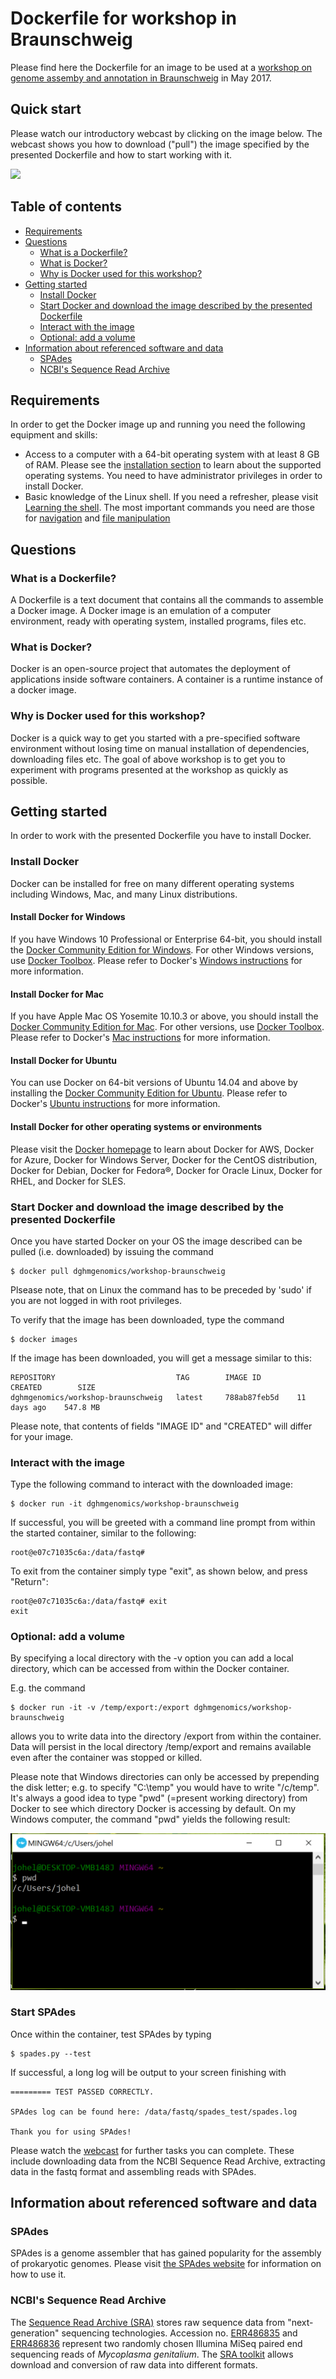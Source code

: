 # Dockerfile for workshop in Braunschweig

Please find here the Dockerfile for an image to be used at a [workshop on genome assemby and annotation in Braunschweig](https://www.dsmz.de/home/news-and-events/events/genomics-workshop.html "website of the workshop hosted at DSMZ") in May 2017.

## Quick start 

Please watch our introductory webcast by clicking on the image below. The webcast shows you how to download ("pull") the image specified by the presented Dockerfile and how to start working with it.

[<img src="https://i.vimeocdn.com/filter/overlay?src0=https%3A%2F%2Fi.vimeocdn.com%2Fvideo%2F623705475_450x300.jpg&amp;src1=https%3A%2F%2Ff.vimeocdn.com%2Fimages_v6%2Fshare%2Fplay_icon_overlay.png">](https://vimeo.com/208399207)

## Table of contents

*  [Requirements](#requirements)
*  [Questions](#questions)
    * [What is a Dockerfile?](#what-is-a-dockefile)
    * [What is Docker?](#what-is-docker)
    * [Why is Docker used for this workshop?](#why-is-docker-used-for-this-workshop)
*  [Getting started](#getting-started)
    * [Install Docker](#install-docker)
    * [Start Docker and download the image described by the presented Dockerfile](#start-docker-and-download-the-image-described-by-the-presented-dockerfile)
    * [Interact with the image](#interact-with-the-image)
    * [Optional: add a volume](#optional-add-a-volume)
*  [Information about referenced software and data](#information-about-referenced-software-and-data)
    * [SPAdes](#spades)
    * [NCBI's Sequence Read Archive](#ncbis-sequence-read-archive)

## Requirements

In order to get the Docker image up and running you need the following equipment and skills:

*  Access to a computer with a 64-bit operating system with at least 8 GB of RAM. Please see the [installation section](#install-docker) to learn about the supported operating systems. You need to have administrator privileges in order to install Docker.
*  Basic knowledge of the Linux shell. If you need a refresher, please visit [Learning the shell](http://linuxcommand.org/lc3_learning_the_shell.php). The most important commands you need are those for [navigation](http://linuxcommand.org/lc3_lts0030.php) and [file manipulation](http://linuxcommand.org/lc3_lts0050.php)

## Questions

### What is a Dockerfile?

A Dockerfile is a text document that contains all the commands to assemble a Docker image. A Docker image is an emulation of a computer environment, ready with operating system, installed programs, files etc. 

### What is Docker?

Docker is an open-source project that automates the deployment of applications inside software containers. A container is a runtime instance of a docker image.

### Why is Docker used for this workshop?

Docker is a quick way to get you started with a pre-specified software environment without losing time on manual installation of dependencies, downloading files etc. The goal of above workshop is to get you to experiment with programs presented at the workshop as quickly as possible.

## Getting started

In order to work with the presented Dockerfile you have to install Docker.

### Install Docker

Docker can be installed for free on many different operating systems including Windows, Mac, and many Linux distributions.

#### Install Docker for Windows

If you have Windows 10 Professional or Enterprise 64-bit, you should install the [Docker Community Edition for Windows](https://store.docker.com/editions/community/docker-ce-desktop-windows). For other Windows versions, use [Docker Toolbox](https://www.docker.com/products/docker-toolbox). Please refer to Docker's [Windows instructions](https://www.docker.com/docker-windows) for more information.

#### Install Docker for Mac

If you have Apple Mac OS Yosemite 10.10.3 or above, you should install the [Docker Community Edition for Mac](https://store.docker.com/editions/community/docker-ce-desktop-mac). For other versions, use [Docker Toolbox](https://www.docker.com/products/docker-toolbox). Please refer to Docker's [Mac instructions](https://www.docker.com/docker-mac) for more information.

#### Install Docker for Ubuntu

You can use Docker on 64-bit versions of Ubuntu 14.04 and above by installing the [Docker Community Edition for Ubuntu](https://store.docker.com/editions/community/docker-ce-server-ubuntu). Please refer to Docker's [Ubuntu instructions](https://www.docker.com/docker-ubuntu) for more information.

#### Install Docker for other operating systems or environments

Please visit the [Docker homepage](http://www.docker.com) to learn about Docker for AWS, Docker for Azure, Docker for Windows Server, Docker for the CentOS distribution, Docker for Debian, Docker for Fedora®, Docker for Oracle Linux, Docker for RHEL, and Docker for SLES.

### Start Docker and download the image described by the presented Dockerfile

Once you have started Docker on your OS the image described can be pulled (i.e. downloaded) by issuing the command

    $ docker pull dghmgenomics/workshop-braunschweig

Plsease note, that on Linux the command has to be preceded by 'sudo' if you are not logged in with root privileges.

To verify that the image has been downloaded, type the command

    $ docker images

If the image has been downloaded, you will get a message similar to this:

    REPOSITORY                           TAG        IMAGE ID        CREATED        SIZE
    dghmgenomics/workshop-braunschweig   latest     788ab87feb5d    11 days ago    547.8 MB

Please note, that contents of fields "IMAGE ID" and "CREATED" will differ for your image.

### Interact with the image

Type the following command to interact with the downloaded image:

    $ docker run -it dghmgenomics/workshop-braunschweig
    
If successful, you will be greeted with a command line prompt from within the started container, similar to the following:

    root@e07c71035c6a:/data/fastq#
    
To exit from the container simply type "exit", as shown below, and press "Return":

    root@e07c71035c6a:/data/fastq# exit
    exit
    
### Optional: add a volume

By specifying a local directory with the -v option you can add a local directory, which can be accessed from within the Docker container.

E.g. the command

    $ docker run -it -v /temp/export:/export dghmgenomics/workshop-braunschweig

allows you to write data into the directory /export from within the container. Data will persist in the local directory /temp/export and remains available even after the container was stopped or killed.

Please note that Windows directories can only be accessed by prepending the disk letter; e.g. to specify "C:\temp" you would have to write "/c/temp". It's always a good idea to type "pwd" (=present working directory) from Docker to see which directory Docker is accessing by default. On my Windows computer, the command "pwd" yields the following result:

 ![Windows screenshot](https://github.com/dghm-genomics/docker-workshop-braunschweig/blob/master/images/pwd.png?raw=true)

### Start SPAdes

Once within the container, test SPAdes by typing

    $ spades.py --test

If successful, a long log will be output to your screen finishing with

    ========= TEST PASSED CORRECTLY.

    SPAdes log can be found here: /data/fastq/spades_test/spades.log

    Thank you for using SPAdes!

Please watch the [webcast](#quick-start) for further tasks you can complete. These include downloading data from the NCBI Sequence Read Archive, extracting data in the fastq format and assembling reads with SPAdes.

## Information about referenced software and data

### SPAdes

SPAdes is a genome assembler that has gained popularity for the assembly of prokaryotic genomes. Please visit [the SPAdes website](http://cab.spbu.ru/software/spades/) for information on how to use it.

### NCBI's Sequence Read Archive

The [Sequence Read Archive (SRA)](https://trace.ncbi.nlm.nih.gov/Traces/sra/) stores raw sequence data from "next-generation" sequencing technologies. Accession no. [ERR486835](https://trace.ncbi.nlm.nih.gov/Traces/sra/?run=ERR486835) and [ERR486836](https://trace.ncbi.nlm.nih.gov/Traces/sra/?run=ERR486836) represent two randomly chosen Illumina MiSeq paired end sequencing reads of *Mycoplasma genitalium*. The [SRA toolkit](https://trace.ncbi.nlm.nih.gov/Traces/sra/sra.cgi?view=software) allows download and conversion of raw data into different formats.
